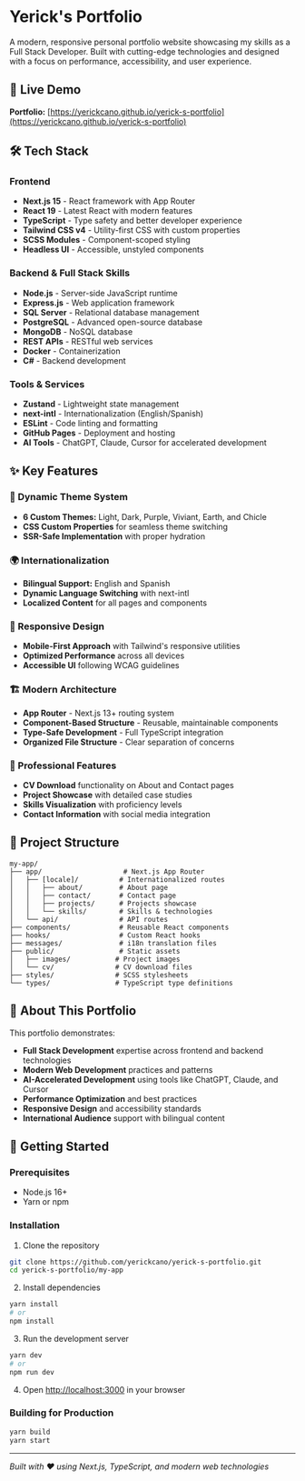 # Yerick's Portfolio

A modern, responsive personal portfolio website showcasing my skills as a Full Stack Developer. Built with cutting-edge technologies and designed with a focus on performance, accessibility, and user experience.

## 🚀 Live Demo

**Portfolio:** [https://yerickcano.github.io/yerick-s-portfolio](https://yerickcano.github.io/yerick-s-portfolio)

## 🛠️ Tech Stack

### Frontend
- **Next.js 15** - React framework with App Router
- **React 19** - Latest React with modern features
- **TypeScript** - Type safety and better developer experience
- **Tailwind CSS v4** - Utility-first CSS with custom properties
- **SCSS Modules** - Component-scoped styling
- **Headless UI** - Accessible, unstyled components

### Backend & Full Stack Skills
- **Node.js** - Server-side JavaScript runtime
- **Express.js** - Web application framework
- **SQL Server** - Relational database management
- **PostgreSQL** - Advanced open-source database
- **MongoDB** - NoSQL database
- **REST APIs** - RESTful web services
- **Docker** - Containerization
- **C#** - Backend development

### Tools & Services
- **Zustand** - Lightweight state management
- **next-intl** - Internationalization (English/Spanish)
- **ESLint** - Code linting and formatting
- **GitHub Pages** - Deployment and hosting
- **AI Tools** - ChatGPT, Claude, Cursor for accelerated development

## ✨ Key Features

### 🎨 Dynamic Theme System
- **6 Custom Themes:** Light, Dark, Purple, Viviant, Earth, and Chicle
- **CSS Custom Properties** for seamless theme switching
- **SSR-Safe Implementation** with proper hydration

### 🌍 Internationalization
- **Bilingual Support:** English and Spanish
- **Dynamic Language Switching** with next-intl
- **Localized Content** for all pages and components

### 📱 Responsive Design
- **Mobile-First Approach** with Tailwind's responsive utilities
- **Optimized Performance** across all devices
- **Accessible UI** following WCAG guidelines

### 🏗️ Modern Architecture
- **App Router** - Next.js 13+ routing system
- **Component-Based Structure** - Reusable, maintainable components
- **Type-Safe Development** - Full TypeScript integration
- **Organized File Structure** - Clear separation of concerns

### 💼 Professional Features
- **CV Download** functionality on About and Contact pages
- **Project Showcase** with detailed case studies
- **Skills Visualization** with proficiency levels
- **Contact Information** with social media integration

## 📁 Project Structure

```
my-app/
├── app/                    # Next.js App Router
│   ├── [locale]/          # Internationalized routes
│   │   ├── about/         # About page
│   │   ├── contact/       # Contact page
│   │   ├── projects/      # Projects showcase
│   │   └── skills/        # Skills & technologies
│   └── api/               # API routes
├── components/            # Reusable React components
├── hooks/                 # Custom React hooks
├── messages/              # i18n translation files
├── public/                # Static assets
│   ├── images/           # Project images
│   └── cv/               # CV download files
├── styles/               # SCSS stylesheets
└── types/                # TypeScript type definitions
```

## 🎯 About This Portfolio

This portfolio demonstrates:

- **Full Stack Development** expertise across frontend and backend technologies
- **Modern Web Development** practices and patterns
- **AI-Accelerated Development** using tools like ChatGPT, Claude, and Cursor
- **Performance Optimization** and best practices
- **Responsive Design** and accessibility standards
- **International Audience** support with bilingual content

## 🚀 Getting Started

### Prerequisites
- Node.js 16+ 
- Yarn or npm

### Installation

1. Clone the repository
```bash
git clone https://github.com/yerickcano/yerick-s-portfolio.git
cd yerick-s-portfolio/my-app
```

2. Install dependencies
```bash
yarn install
# or
npm install
```

3. Run the development server
```bash
yarn dev
# or
npm run dev
```

4. Open [http://localhost:3000](http://localhost:3000) in your browser

### Building for Production

```bash
yarn build
yarn start
```

---

*Built with ❤️ using Next.js, TypeScript, and modern web technologies*
